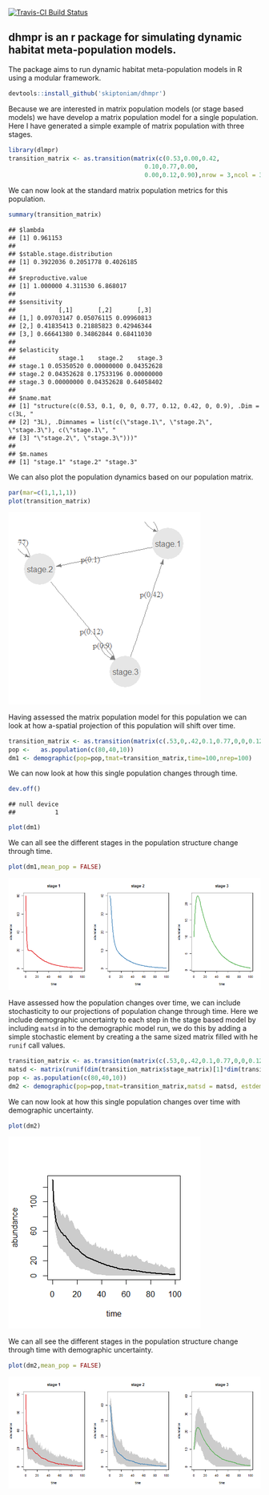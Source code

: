 [![Travis-CI Build Status](https://travis-ci.org/skiptoniam/dhmpr.svg?branch=master)](https://travis-ci.org/skiptoniam/dlmpr)

dhmpr is an r package for simulating dynamic habitat meta-population models.
----------------------------------------------------------------------------

The package aims to run dynamic habitat meta-population models in R using a modular framework.

``` r
devtools::install_github('skiptoniam/dhmpr')
```

Because we are interested in matrix population models (or stage based models) we have develop a matrix population model for a single population. Here I have generated a simple example of matrix population with three stages.

``` r
library(dlmpr)
transition_matrix <- as.transition(matrix(c(0.53,0.00,0.42,
                                      0.10,0.77,0.00,
                                      0.00,0.12,0.90),nrow = 3,ncol = 3,byrow = TRUE))
```

We can now look at the standard matrix population metrics for this population.

``` r
summary(transition_matrix)
```

    ## $lambda
    ## [1] 0.961153
    ## 
    ## $stable.stage.distribution
    ## [1] 0.3922036 0.2051778 0.4026185
    ## 
    ## $reproductive.value
    ## [1] 1.000000 4.311530 6.868017
    ## 
    ## $sensitivity
    ##            [,1]       [,2]       [,3]
    ## [1,] 0.09703147 0.05076115 0.09960813
    ## [2,] 0.41835413 0.21885823 0.42946344
    ## [3,] 0.66641380 0.34862844 0.68411030
    ## 
    ## $elasticity
    ##            stage.1    stage.2    stage.3
    ## stage.1 0.05350520 0.00000000 0.04352628
    ## stage.2 0.04352628 0.17533196 0.00000000
    ## stage.3 0.00000000 0.04352628 0.64058402
    ## 
    ## $name.mat
    ## [1] "structure(c(0.53, 0.1, 0, 0, 0.77, 0.12, 0.42, 0, 0.9), .Dim = c(3L, "          
    ## [2] "3L), .Dimnames = list(c(\"stage.1\", \"stage.2\", \"stage.3\"), c(\"stage.1\", "
    ## [3] "\"stage.2\", \"stage.3\")))"                                                    
    ## 
    ## $m.names
    ## [1] "stage.1" "stage.2" "stage.3"

We can also plot the population dynamics based on our population matrix.

``` r
par(mar=c(1,1,1,1))
plot(transition_matrix)
```

![](readme_files/figure-markdown_github/single_pop_plot-1.png)

Having assessed the matrix population model for this population we can look at how a-spatial projection of this population will shift over time.

``` r
transition_matrix <- as.transition(matrix(c(.53,0,.42,0.1,0.77,0,0,0.12,0.9),nrow = 3,ncol = 3,byrow = TRUE))
pop <-   as.population(c(80,40,10))
dm1 <- demographic(pop=pop,tmat=transition_matrix,time=100,nrep=100)
```

We can now look at how this single population changes through time.

``` r
dev.off()
```

    ## null device 
    ##           1

``` r
plot(dm1)
```

We can all see the different stages in the population structure change through time.

``` r
plot(dm1,mean_pop = FALSE)
```

![](readme_files/figure-markdown_github/plot_all_stages1-1.png)

Have assessed how the population changes over time, we can include stochasticity to our projections of population change through time. Here we include demographic uncertainty to each step in the stage based model by including `matsd` in to the demographic model run, we do this by adding a simple stochastic element by creating a the same sized matrix filled with he `runif` call values.

``` r
transition_matrix <- as.transition(matrix(c(.53,0,.42,0.1,0.77,0,0,0.12,0.9),nrow = 3,ncol = 3,byrow = TRUE))
matsd <- matrix(runif(dim(transition_matrix$stage_matrix)[1]*dim(transition_matrix$stage_matrix)[1]), dim(transition_matrix$stage_matrix)[1],dim(transition_matrix$stage_matrix)[2])
pop <- as.population(c(80,40,10))
dm2 <- demographic(pop=pop,tmat=transition_matrix,matsd = matsd, estdem = TRUE,time=100,nrep=100)
```

We can now look at how this single population changes over time with demographic uncertainty.

``` r
plot(dm2)
```

![](readme_files/figure-markdown_github/plot_all2-1.png)

We can all see the different stages in the population structure change through time with demographic uncertainty.

``` r
plot(dm2,mean_pop = FALSE)
```

![](readme_files/figure-markdown_github/plot_all_stages2-1.png)
